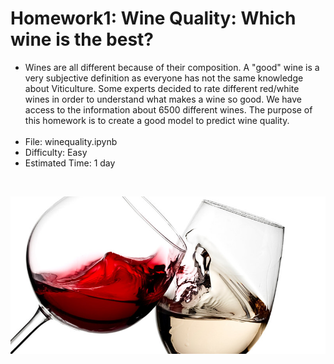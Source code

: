 # Homework1: Wine Quality: Which wine is the best?

<ul>
  <li>Wines are all different because of their composition. A "good" wine is a very subjective definition as everyone has not the same knowledge about Viticulture. Some experts decided to rate different red/white wines in order to understand what makes a wine so good. We have access to the information about 6500 different wines. The purpose of this homework is to create a good model to predict wine quality.</li>
  <br>
  <li>File: winequality.ipynb</li>
  <li>Difficulty: Easy</li>
  <li>Estimated Time: 1 day</li>
</ul>
<br>
<p align="center">
<img src="./wine.png" width="530px">
</p>
